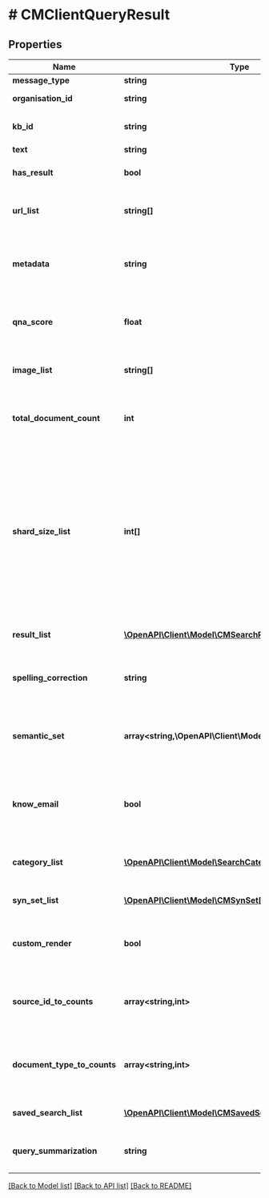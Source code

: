 # # CMClientQueryResult

## Properties

Name | Type | Description | Notes
------------ | ------------- | ------------- | -------------
**message_type** | **string** |  |
**organisation_id** | **string** | the organisation (its guid id). |
**kb_id** | **string** | the knowledge-base id (its guid id) |
**text** | **string** | the text sent. |
**has_result** | **bool** | is there a result/reply or not? |
**url_list** | **string[]** | a list of reference urls associated with this answer |
**metadata** | **string** | metadata associated with the Question/Answer pair, user defined. |
**qna_score** | **float** | how well the Q&amp;A matcher performed a value between 0.0 and 1.0 |
**image_list** | **string[]** | A list of image urls associated with the Q&amp;A pair |
**total_document_count** | **int** | the total number of documents found (but not included necessarily) |
**shard_size_list** | **int[]** | Index sharding values.  These are used by the internal engine to determine the status of results across different shards in SimSage.  Leave this value alone.  It is set by SimSage.  Pass it back to SimSage as you got it if you&#39;re paginating the same query. |
**result_list** | [**\OpenAPI\Client\Model\CMSearchResult[]**](CMSearchResult.md) | the actual search results, one for each item found |
**spelling_correction** | **string** | a spelling correction suggestion if appropriate and enabled. |
**semantic_set** | **array<string,\OpenAPI\Client\Model\CMWordFrequency[]>** | A descriptor of semantic categories and words with frequencies in each category |
**know_email** | **bool** | do we know the email address of this person?  if they&#39;ve supplied it in the past this will be set to true. |
**category_list** | [**\OpenAPI\Client\Model\SearchCategory[]**](SearchCategory.md) | updated categories (if applicable) with updated counts |
**syn_set_list** | [**\OpenAPI\Client\Model\CMSynSet[]**](CMSynSet.md) | A list of syn-sets used in the query |
**custom_render** | **bool** | Does this source require custom render templates or use ordinary search-results? |
**source_id_to_counts** | **array<string,int>** | a map of sourceId -&gt; number of documents found inside this source |
**document_type_to_counts** | **array<string,int>** | a map of document-type -&gt; number of documents found of this type |
**saved_search_list** | [**\OpenAPI\Client\Model\CMSavedSearch[]**](CMSavedSearch.md) | a list of previous searches if applicable |
**query_summarization** | **string** | an optional summarization of the search results |

[[Back to Model list]](../../README.md#models) [[Back to API list]](../../README.md#endpoints) [[Back to README]](../../README.md)
